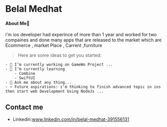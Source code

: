 # Belal Medhat
#### About Me📱
i'm ios developer had experince of more than  1 year and worked for two compaines and done many apps that are released to the market which are Ecommerce , market Place , Carrent ,furniture 

> Here are some ideas to get you started:
```
- 🔭 I’m currently working on GameWo Project ...
- 🌱 I’m currently learning 
    - Combine
    - SwiftUI
- 💬 Ask me about any thing...
- ⚡ Future aspirations: i'm thinking to finish advanced topic in ios then start web Development Using NodeJs ...
```
## Contact me
- Linkedin:www.linkedin.com/in/belal-medhat-391556131
